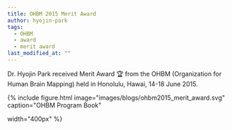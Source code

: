 ```yaml
---
title: OHBM 2015 Merit Award
author: hyojin-park
tags:
  - OHBM
  - award
  - merit award
last_modified_at: ""
---
```

Dr. Hyojin Park received Merit Award 🏆 from the OHBM (Organization for Human Brain Mapping) held in Honolulu, Hawai, 14-18 June 2015. 

{%
  include figure.html
  image="images/blogs/ohbm2015_merit_award.svg"
  caption="OHBM Program Book"
<!--   link="team" -->
  width="400px"
%}

